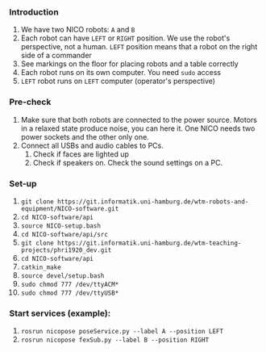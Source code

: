 ### Introduction
1. We have two NICO robots: `A` and `B`
2. Each robot can have `LEFT` or `RIGHT` position. We use the robot's perspective,
not a human. `LEFT` position means that a robot on the right side of a commander
3. See markings on the floor for placing robots and a table correctly
4. Each robot runs on its own computer. You need `sudo` access
5. `LEFT` robot runs on `LEFT` computer (operator's perspective)

### Pre-check
1. Make sure that both robots are connected to the power source. Motors in a relaxed
state produce noise, you can here it. One NICO needs two power sockets and 
the other only one.
2. Connect all USBs and audio cables to PCs.
    1. Check if faces are lighted up
    2. Check if speakers on. Check the sound settings on a PC.

### Set-up
1. `git clone https://git.informatik.uni-hamburg.de/wtm-robots-and-equipment/NICO-software.git`
2. `cd NICO-software/api`
3. `source NICO-setup.bash`
4. `cd NICO-software/api/src`
5. `git clone https://git.informatik.uni-hamburg.de/wtm-teaching-projects/phri1920_dev.git`
6. `cd NICO-software/api`
7. `catkin_make`
8. `source devel/setup.bash`
9. `sudo chmod 777 /dev/ttyACM*`
10. `sudo chmod 777 /dev/ttyUSB*`

### Start services (example):
1. `rosrun nicopose poseService.py --label A --position LEFT`
2. `rosrun nicopose fexSub.py --label B --position RIGHT`